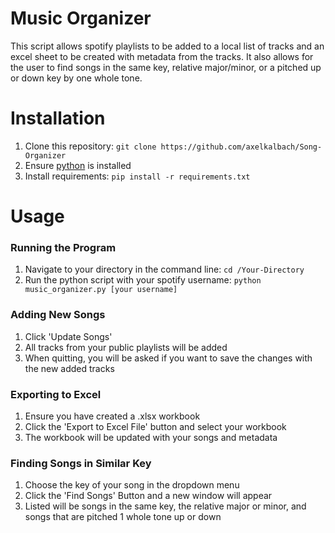 # Music Organizer
This script allows spotify playlists to be added to a local list of tracks and an excel sheet to be created with metadata from the tracks. It also allows for the user to find songs in the same key, relative major/minor, or a pitched up or down key by one whole tone.
# Installation
1. Clone this repository: ```git clone https://github.com/axelkalbach/Song-Organizer```
2. Ensure [python](https://www.python.org/downloads/) is installed
3. Install requirements: ```pip install -r requirements.txt```
# Usage
### Running the Program
1. Navigate to your directory in the command line: ```cd /Your-Directory```
2. Run the python script with your spotify username: ```python music_organizer.py [your username]```
### Adding New Songs
1. Click 'Update Songs'
2. All tracks from your public playlists will be added
3. When quitting, you will be asked if you want to save the changes with the new added tracks
### Exporting to Excel
1. Ensure you have created a .xlsx workbook
2. Click the 'Export to Excel File' button and select your workbook
3. The workbook will be updated with your songs and metadata
### Finding Songs in Similar Key
1. Choose the key of your song in the dropdown menu
2. Click the 'Find Songs' Button and a new window will appear
3. Listed will be songs in the same key, the relative major or minor, and songs that are pitched 1 whole tone up or down

